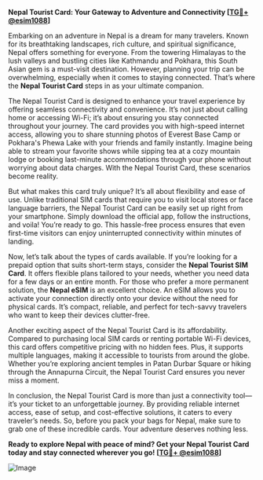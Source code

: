 **Nepal Tourist Card: Your Gateway to Adventure and Connectivity [[TG💪+ @esim1088](https://t.me/s/esim1088)]**

Embarking on an adventure in Nepal is a dream for many travelers. Known for its breathtaking landscapes, rich culture, and spiritual significance, Nepal offers something for everyone. From the towering Himalayas to the lush valleys and bustling cities like Kathmandu and Pokhara, this South Asian gem is a must-visit destination. However, planning your trip can be overwhelming, especially when it comes to staying connected. That’s where the **Nepal Tourist Card** steps in as your ultimate companion.

The Nepal Tourist Card is designed to enhance your travel experience by offering seamless connectivity and convenience. It’s not just about calling home or accessing Wi-Fi; it’s about ensuring you stay connected throughout your journey. The card provides you with high-speed internet access, allowing you to share stunning photos of Everest Base Camp or Pokhara's Phewa Lake with your friends and family instantly. Imagine being able to stream your favorite shows while sipping tea at a cozy mountain lodge or booking last-minute accommodations through your phone without worrying about data charges. With the Nepal Tourist Card, these scenarios become reality.

But what makes this card truly unique? It’s all about flexibility and ease of use. Unlike traditional SIM cards that require you to visit local stores or face language barriers, the Nepal Tourist Card can be easily set up right from your smartphone. Simply download the official app, follow the instructions, and voila! You’re ready to go. This hassle-free process ensures that even first-time visitors can enjoy uninterrupted connectivity within minutes of landing.

Now, let’s talk about the types of cards available. If you’re looking for a prepaid option that suits short-term stays, consider the **Nepal Tourist SIM Card**. It offers flexible plans tailored to your needs, whether you need data for a few days or an entire month. For those who prefer a more permanent solution, the **Nepal eSIM** is an excellent choice. An eSIM allows you to activate your connection directly onto your device without the need for physical cards. It’s compact, reliable, and perfect for tech-savvy travelers who want to keep their devices clutter-free.

Another exciting aspect of the Nepal Tourist Card is its affordability. Compared to purchasing local SIM cards or renting portable Wi-Fi devices, this card offers competitive pricing with no hidden fees. Plus, it supports multiple languages, making it accessible to tourists from around the globe. Whether you’re exploring ancient temples in Patan Durbar Square or hiking through the Annapurna Circuit, the Nepal Tourist Card ensures you never miss a moment.

In conclusion, the Nepal Tourist Card is more than just a connectivity tool—it’s your ticket to an unforgettable journey. By providing reliable internet access, ease of setup, and cost-effective solutions, it caters to every traveler’s needs. So, before you pack your bags for Nepal, make sure to grab one of these incredible cards. Your adventure deserves nothing less.

**Ready to explore Nepal with peace of mind? Get your Nepal Tourist Card today and stay connected wherever you go! [[TG💪+ @esim1088](https://t.me/s/esim1088)]**

![Image](https://i.postimg.cc/Y0z9fWf4/image.png)